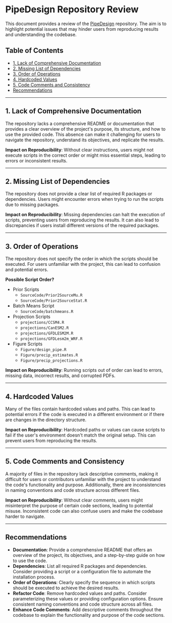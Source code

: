 
# PipeDesign Repository Review

This document provides a review of the [PipeDesign](https://github.com/sanjib-sharma/PipeDesign) repository. The aim is to highlight potential issues that may hinder users from reproducing results and understanding the codebase.

## Table of Contents

- [1. Lack of Comprehensive Documentation](#1-lack-of-comprehensive-documentation)
- [2. Missing List of Dependencies](#2-missing-list-of-dependencies)
- [3. Order of Operations](#3-order-of-operations)
- [4. Hardcoded Values](#4-hardcoded-values)
- [5. Code Comments and Consistency](#5-code-comments-and-consistency)
- [Recommendations](#recommendations)

---

## 1. Lack of Comprehensive Documentation

The repository lacks a comprehensive README or documentation that provides a clear overview of the project's purpose, its structure, and how to use the provided code. This absence can make it challenging for users to navigate the repository, understand its objectives, and replicate the results.

**Impact on Reproducibility**: Without clear instructions, users might not execute scripts in the correct order or might miss essential steps, leading to errors or inconsistent results.

---

## 2. Missing List of Dependencies

The repository does not provide a clear list of required R packages or dependencies. Users might encounter errors when trying to run the scripts due to missing packages.

**Impact on Reproducibility**: Missing dependencies can halt the execution of scripts, preventing users from reproducing the results. It can also lead to discrepancies if users install different versions of the required packages.

---

## 3. Order of Operations

The repository does not specify the order in which the scripts should be executed. For users unfamiliar with the project, this can lead to confusion and potential errors.

**Possible Script Order?**
- Prior Scripts
  - `SourceCode/Prior2SourceMu.R`
  - `SourceCode/Prior2SourceStat.R`
- Batch Means Script
  - `SourceCode/batchmeans.R`
- Projection Scripts
  - `projections/CCSM4.R`
  - `projections/CanESM2.R`
  - `projections/GFDLESM2M.R`
  - `projections/GFDLesm2m_WRF.R`
- Figure Scripts
  - `Figure/design_pipe.R`
  - `Figure/precip_estimates.R`
  - `Figure/precip_projections.R`

**Impact on Reproducibility**: Running scripts out of order can lead to errors, missing data, incorrect results, and corrupted PDFs.

---

## 4. Hardcoded Values

Many of the files contain hardcoded values and paths. This can lead to potential errors if the code is executed in a different environment or if there are changes in the directory structure.

**Impact on Reproducibility**: Hardcoded paths or values can cause scripts to fail if the user's environment doesn't match the original setup. This can prevent users from reproducing the results.

---

## 5. Code Comments and Consistency

A majority of files in the repository lack descriptive comments, making it difficult for users or contributors unfamiliar with the project to understand the code's functionality and purpose. Additionally, there are inconsistencies in naming conventions and code structure across different files.

**Impact on Reproducibility**: Without clear comments, users might misinterpret the purpose of certain code sections, leading to potential misuse. Inconsistent code can also confuse users and make the codebase harder to navigate.

---

## Recommendations

- **Documentation**: Provide a comprehensive README that offers an overview of the project, its objectives, and a step-by-step guide on how to use the code.
- **Dependencies**: List all required R packages and dependencies. Consider providing a script or a configuration file to automate the installation process.
- **Order of Operations**: Clearly specify the sequence in which scripts should be executed to achieve the desired results.
- **Refactor Code**: Remove hardcoded values and paths. Consider parameterizing these values or providing configuration options. Ensure consistent naming conventions and code structure across all files.
- **Enhance Code Comments**: Add descriptive comments throughout the codebase to explain the functionality and purpose of the code sections.
